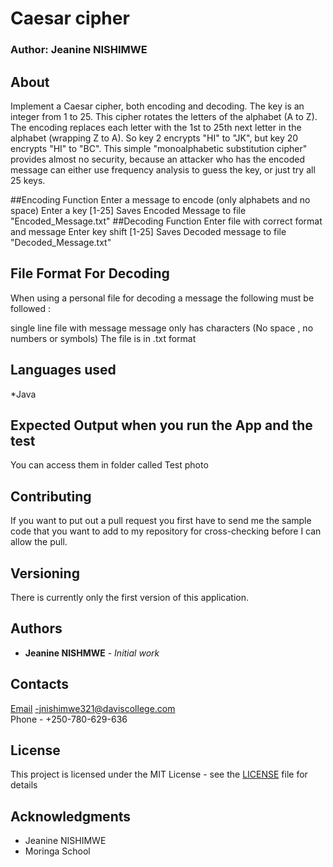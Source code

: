 # Caesar cipher

### Author: Jeanine NISHIMWE

## About
Implement a Caesar cipher, both encoding and decoding. The key is an integer from 1 to 25. This cipher rotates the letters of the alphabet (A to Z). The encoding replaces each letter with the 1st to 25th next letter in the alphabet (wrapping Z to A). So key 2 encrypts "HI" to "JK", but key 20 encrypts "HI" to "BC". This simple "monoalphabetic substitution cipher" provides almost no security, because an attacker who has the encoded message can either use frequency analysis to guess the key, or just try all 25 keys.

##Encoding Function
Enter a message to encode (only alphabets and no space)
Enter a key [1-25]
Saves Encoded Message to file "Encoded_Message.txt"
##Decoding Function
Enter file with correct format and message
Enter key shift [1-25]
Saves Decoded message to file "Decoded_Message.txt"
## File Format For Decoding
When using a personal file for decoding a message the following must be followed :

single line file with message
message only has characters (No space , no numbers or symbols)
The file is in .txt format

## Languages used
*Java

## Expected Output when you run the App and the test
You can access them in folder called Test photo


## Contributing

If you want to put out a pull request you first have to send me the sample code that you want to add to my repository for cross-checking before I can allow the pull.

## Versioning

There is currently only the first version of this application.

## Authors

- **Jeanine NISHMWE** - _Initial work_

## Contacts

[Email](https://mail.google.com) -jnishimwe321@daviscollege.com <br>
Phone - +250-780-629-636

## License

This project is licensed under the MIT License - see the [LICENSE](LICENSE) file for details

## Acknowledgments

- Jeanine NISHIMWE
- Moringa School
